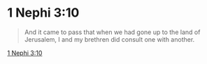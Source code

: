 # 1 Nephi 3:10

> And it came to pass that when we had gone up to the land of Jerusalem, I and my brethren did consult one with another.

[1 Nephi 3:10](https://www.churchofjesuschrist.org/study/scriptures/bofm/1-ne/3?lang=eng&id=p10#p10)


